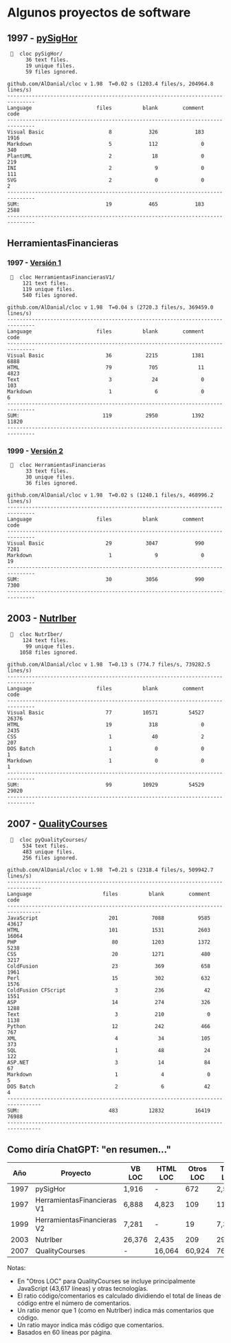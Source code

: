 # Algunos proyectos de software

## 1997 - [pySigHor](https://github.com/mmasias/pySigHor)

```
   cloc pySigHor/
      36 text files.
      19 unique files.                              
      59 files ignored.

github.com/AlDanial/cloc v 1.98  T=0.02 s (1203.4 files/s, 204964.8 lines/s)
-------------------------------------------------------------------------------
Language                     files          blank        comment           code
-------------------------------------------------------------------------------
Visual Basic                     8            326            183           1916
Markdown                         5            112              0            340
PlantUML                         2             18              0            219
INI                              2              9              0            111
SVG                              2              0              0              2
-------------------------------------------------------------------------------
SUM:                            19            465            183           2588
-------------------------------------------------------------------------------
```

## HerramientasFinancieras

### 1997 - [Versión 1](https://github.com/mmasias/HerramientasFinancierasV1)

```
   cloc HerramientasFinancierasV1/
     121 text files.
     119 unique files.                                          
     540 files ignored.

github.com/AlDanial/cloc v 1.98  T=0.04 s (2720.3 files/s, 369459.0 lines/s)
-------------------------------------------------------------------------------
Language                     files          blank        comment           code
-------------------------------------------------------------------------------
Visual Basic                    36           2215           1381           6888
HTML                            79            705             11           4823
Text                             3             24              0            103
Markdown                         1              6              0              6
-------------------------------------------------------------------------------
SUM:                           119           2950           1392          11820
-------------------------------------------------------------------------------

```

### 1999 - [Versión 2](https://github.com/mmasias/HerramientasFinancieras)

```
   cloc HerramientasFinancieras
      33 text files.
      30 unique files.                              
      36 files ignored.

github.com/AlDanial/cloc v 1.98  T=0.02 s (1240.1 files/s, 468996.2 lines/s)
-------------------------------------------------------------------------------
Language                     files          blank        comment           code
-------------------------------------------------------------------------------
Visual Basic                    29           3047            990           7281
Markdown                         1              9              0             19
-------------------------------------------------------------------------------
SUM:                            30           3056            990           7300
-------------------------------------------------------------------------------

```

## 2003 - [NutrIber](https://github.com/mmasias/NutrIber)

```
   cloc NutrIber/
     124 text files.
      99 unique files.                              
    1058 files ignored.

github.com/AlDanial/cloc v 1.98  T=0.13 s (774.7 files/s, 739282.5 lines/s)
-------------------------------------------------------------------------------
Language                     files          blank        comment           code
-------------------------------------------------------------------------------
Visual Basic                    77          10571          54527          26376
HTML                            19            318              0           2435
CSS                              1             40              2            207
DOS Batch                        1              0              0              1
Markdown                         1              0              0              1
-------------------------------------------------------------------------------
SUM:                            99          10929          54529          29020
-------------------------------------------------------------------------------

```



## 2007 - [QualityCourses](https://github.com/mmasias/pyQualityCourses)

```
   cloc pyQualityCourses/
     534 text files.
     483 unique files.                                          
     256 files ignored.

github.com/AlDanial/cloc v 1.98  T=0.21 s (2318.4 files/s, 509942.7 lines/s)
---------------------------------------------------------------------------------
Language                       files          blank        comment           code
---------------------------------------------------------------------------------
JavaScript                       201           7088           9585          43617
HTML                             101           1531           2603          16064
PHP                               80           1203           1372           5238
CSS                               20           1271            480           3217
ColdFusion                        23            369            658           1961
Perl                              15            302            632           1576
ColdFusion CFScript                3            236             42           1551
ASP                               14            274            326           1288
Text                               3            210              0           1138
Python                            12            242            466            767
XML                                4             34            105            373
SQL                                1             48             24            122
ASP.NET                            3             14             84             67
Markdown                           1              4              0              5
DOS Batch                          2              6             42              4
---------------------------------------------------------------------------------
SUM:                             483          12832          16419          76988
---------------------------------------------------------------------------------

```

## Como diría ChatGPT: "en resumen..."

|Año|Proyecto|VB LOC|HTML LOC|Otros LOC|Total LOC|Comentarios|Ratio código/comentarios|Páginas código|Páginas comentarios|
|-|-|-|-|-|-|-|-|-|-|
|1997|pySigHor|1,916|-|672|2,588|183|10.47|43|3
|1997|HerramientasFinancieras V1|6,888|4,823|109|11,820|1,381|4.99|197|23
|1999|HerramientasFinancieras V2|7,281|-|19|7,300|990|7.35|122|17
|2003|NutrIber|26,376|2,435|209|29,020|54,527|0.48|484|909
|2007|QualityCourses|-|16,064|60,924|76,988|16,419|4.69|1283|274

Notas:

- En "Otros LOC" para QualityCourses se incluye principalmente JavaScript (43,617 líneas) y otras tecnologías.
- El ratio código/comentarios es calculado dividiendo el total de líneas de código entre el número de comentarios.
- Un ratio menor que 1 (como en NutrIber) indica más comentarios que código.
- Un ratio mayor indica más código que comentarios.
- Basados en 60 líneas por página.

